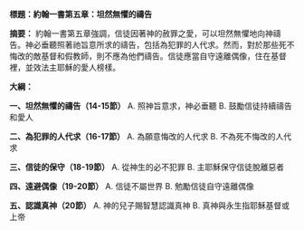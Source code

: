 **標題：約翰一書第五章：坦然無懼的禱告**

**摘要：**
約翰一書第五章強調，信徒因著神的赦罪之愛，可以坦然無懼地向神禱告。神必垂聽照著祂旨意所求的禱告，包括為犯罪的人代求。然而，對於那些死不悔改的敵基督和假教師，則不應為他們禱告。信徒應當自守遠離偶像，住在基督裡，並效法主耶穌的愛人榜樣。

**大綱：**

**一、坦然無懼的禱告（14-15節）**
    A. 照神旨意求，神必垂聽
    B. 鼓勵信徒持續禱告和愛人

**二、為犯罪的人代求（16-17節）**
    A. 為願意悔改的人代求
    B. 不為死不悔改的人代求

**三、信徒的保守（18-19節）**
    A. 從神生的必不犯罪
    B. 主耶穌保守信徒脫離惡者

**四、遠避偶像（19-20節）**
    A. 信徒不屬世界
    B. 勉勵信徒自守遠離偶像

**五、認識真神（20節）**
    A. 神的兒子賜智慧認識真神
    B. 真神與永生指耶穌基督或上帝